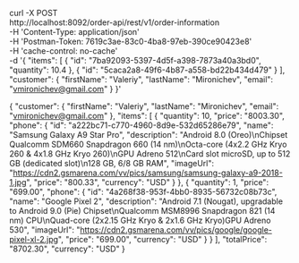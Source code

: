 curl -X POST \
  http://localhost:8092/order-api/rest/v1/order-information \
  -H 'Content-Type: application/json' \
  -H 'Postman-Token: 7619c3ae-83c0-4ba8-97eb-390ce90423e8' \
  -H 'cache-control: no-cache' \
  -d '{
	"items": [
		{
			"id": "7ba92093-5397-4d5f-a398-7873a40a3bd0",
			"quantity": 10.4
		},
		{
			"id": "5caca2a8-49f6-4b87-a558-bd22b434d479"
		}
	],
	"customer": {
		"firstName": "Valeriy",
		"lastName": "Mironichev",
		"email": "vmironichev@gmail.com"
	}
}'



{
    "customer": {
        "firstName": "Valeriy",
        "lastName": "Mironichev",
        "email": "vmironichev@gmail.com"
    },
    "items": [
        {
            "quantity": 10,
            "price": "8003.30",
            "phone": {
                "id": "a222bc71-c770-4960-8d9e-532d65286e79",
                "name": "Samsung Galaxy A9 Star Pro",
                "description": "Android 8.0 (Oreo)\\nChipset Qualcomm SDM660 Snapdragon 660 (14 nm)\\nOcta-core (4x2.2 GHz Kryo 260 & 4x1.8 GHz Kryo 260)\\nGPU Adreno 512\\nCard slot microSD, up to 512 GB (dedicated slot)\\n128 GB, 6/8 GB RAM",
                "imageUrl": "https://cdn2.gsmarena.com/vv/pics/samsung/samsung-galaxy-a9-2018-1.jpg",
                "price": "800.33",
                "currency": "USD"
            }
        },
        {
            "quantity": 1,
            "price": "699.00",
            "phone": {
                "id": "4a268f38-953f-4bb0-8935-56732c08b73c",
                "name": "Google Pixel 2",
                "description": "Android 7.1 (Nougat), upgradable to Android 9.0 (Pie) Chipset\\nQualcomm MSM8996 Snapdragon 821 (14 nm) CPU\\nQuad-core (2x2.15 GHz Kryo & 2x1.6 GHz Kryo)GPU Adreno 530",
                "imageUrl": "https://cdn2.gsmarena.com/vv/pics/google/google-pixel-xl-2.jpg",
                "price": "699.00",
                "currency": "USD"
            }
        }
    ],
    "totalPrice": "8702.30",
    "currency": "USD"
}